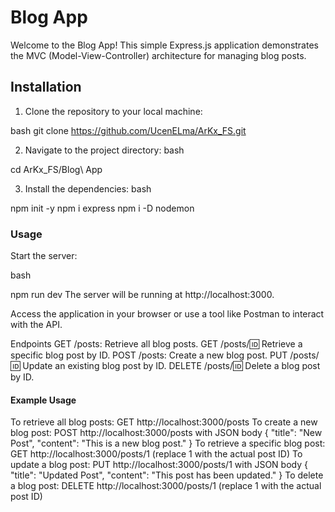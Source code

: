 # Blog App

Welcome to the Blog App! This simple Express.js application demonstrates the MVC (Model-View-Controller) architecture for managing blog posts.

## Installation

1. Clone the repository to your local machine:

bash
git clone https://github.com/UcenELma/ArKx_FS.git


2. Navigate to the project directory:
bash

cd ArKx_FS/Blog\ App


3. Install the dependencies:
bash

npm init -y
npm i express
npm i -D nodemon

### Usage
Start the server:

bash

npm run dev
The server will be running at http://localhost:3000.

Access the application in your browser or use a tool like Postman to interact with the API.

Endpoints
GET /posts: Retrieve all blog posts.
GET /posts/:id: Retrieve a specific blog post by ID.
POST /posts: Create a new blog post.
PUT /posts/:id: Update an existing blog post by ID.
DELETE /posts/:id: Delete a blog post by ID.


#### Example Usage
To retrieve all blog posts: GET http://localhost:3000/posts
To create a new blog post: POST http://localhost:3000/posts with JSON body { "title": "New Post", "content": "This is a new blog post." }
To retrieve a specific blog post: GET http://localhost:3000/posts/1 (replace 1 with the actual post ID)
To update a blog post: PUT http://localhost:3000/posts/1 with JSON body { "title": "Updated Post", "content": "This post has been updated." }
To delete a blog post: DELETE http://localhost:3000/posts/1 (replace 1 with the actual post ID)












